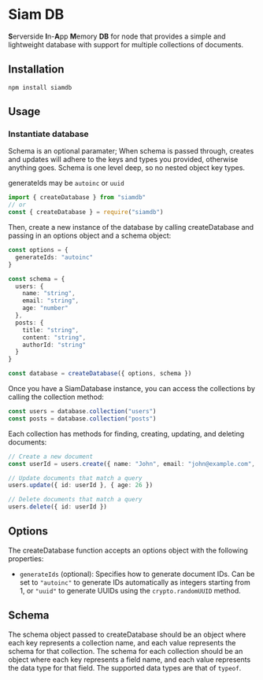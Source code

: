 # Siam DB
**S**erverside **I**n-**A**pp **M**emory **DB** for node that provides a simple and lightweight database with support for multiple collections of documents.

## Installation

```
npm install siamdb
```

## Usage

### Instantiate database

Schema is an optional paramater; When schema is passed through, creates and updates will adhere to the keys and types you provided, otherwise anything goes. Schema is one level deep, so no nested object key types.

generateIds may be `autoinc` or `uuid`

```typescript
import { createDatabase } from "siamdb"
// or
const { createDatabase } = require("siamdb")
```

Then, create a new instance of the database by calling createDatabase and passing in an options object and a schema object:
```typescript
const options = {
  generateIds: "autoinc"
}

const schema = {
  users: {
    name: "string",
    email: "string",
    age: "number"
  },
  posts: {
    title: "string",
    content: "string",
    authorId: "string"
  }
}

const database = createDatabase({ options, schema })
```

Once you have a SiamDatabase instance, you can access the collections by calling the collection method:

```typescript
const users = database.collection("users")
const posts = database.collection("posts")
```

Each collection has methods for finding, creating, updating, and deleting documents:

```typescript
// Create a new document
const userId = users.create({ name: "John", email: "john@example.com", age: 25 })

// Update documents that match a query
users.update({ id: userId }, { age: 26 })

// Delete documents that match a query
users.delete({ id: userId })
```

## Options

The createDatabase function accepts an options object with the following properties:

 - `generateIds` (optional): Specifies how to generate document IDs. Can be set to `"autoinc"` to generate IDs automatically as integers starting from 1, or `"uuid"` to generate UUIDs using the `crypto.randomUUID` method.

## Schema

The schema object passed to createDatabase should be an object where each key represents a collection name, and each value represents the schema for that collection. The schema for each collection should be an object where each key represents a field name, and each value represents the data type for that field. The supported data types are that of `typeof`.
